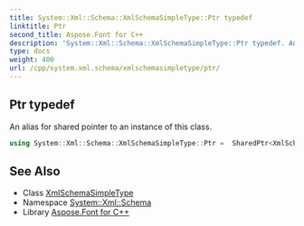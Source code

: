 ```yaml
---
title: System::Xml::Schema::XmlSchemaSimpleType::Ptr typedef
linktitle: Ptr
second_title: Aspose.Font for C++
description: 'System::Xml::Schema::XmlSchemaSimpleType::Ptr typedef. An alias for shared pointer to an instance of this class in C++.'
type: docs
weight: 400
url: /cpp/system.xml.schema/xmlschemasimpletype/ptr/
---
```

## Ptr typedef


An alias for shared pointer to an instance of this class.

```cpp
using System::Xml::Schema::XmlSchemaSimpleType::Ptr =  SharedPtr<XmlSchemaSimpleType>
```

## See Also

* Class [XmlSchemaSimpleType](../)
* Namespace [System::Xml::Schema](../../)
* Library [Aspose.Font for C++](../../../)
